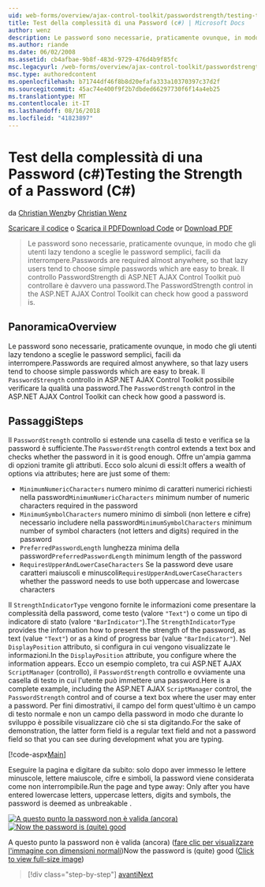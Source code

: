 ```yaml
---
uid: web-forms/overview/ajax-control-toolkit/passwordstrength/testing-the-strength-of-a-password-cs
title: Test della complessità di una Password (c#) | Microsoft Docs
author: wenz
description: Le password sono necessarie, praticamente ovunque, in modo che gli utenti lazy tendono a sceglie le password semplici, facili da interrompere. Il controllo PasswordStrength nella pagina ASP. N....
ms.author: riande
ms.date: 06/02/2008
ms.assetid: cb4afbae-9b8f-483d-9729-476d4b9f85fc
msc.legacyurl: /web-forms/overview/ajax-control-toolkit/passwordstrength/testing-the-strength-of-a-password-cs
msc.type: authoredcontent
ms.openlocfilehash: b71744df46f8b8d20efafa333a10370397c37d2f
ms.sourcegitcommit: 45ac74e400f9f2b7dbded66297730f6f14a4eb25
ms.translationtype: MT
ms.contentlocale: it-IT
ms.lasthandoff: 08/16/2018
ms.locfileid: "41823897"
---
```

<a name="testing-the-strength-of-a-password-c"></a><span data-ttu-id="740d1-104">Test della complessità di una Password (c#)</span><span class="sxs-lookup"><span data-stu-id="740d1-104">Testing the Strength of a Password (C#)</span></span>
====================
<span data-ttu-id="740d1-105">da [Christian Wenz](https://github.com/wenz)</span><span class="sxs-lookup"><span data-stu-id="740d1-105">by [Christian Wenz](https://github.com/wenz)</span></span>

<span data-ttu-id="740d1-106">[Scaricare il codice](http://download.microsoft.com/download/9/3/f/93f8daea-bebd-4821-833b-95205389c7d0/PasswordStrength0.cs.zip) o [Scarica il PDF](http://download.microsoft.com/download/2/d/c/2dc10e34-6983-41d4-9c08-f78f5387d32b/passwordstrength0CS.pdf)</span><span class="sxs-lookup"><span data-stu-id="740d1-106">[Download Code](http://download.microsoft.com/download/9/3/f/93f8daea-bebd-4821-833b-95205389c7d0/PasswordStrength0.cs.zip) or [Download PDF](http://download.microsoft.com/download/2/d/c/2dc10e34-6983-41d4-9c08-f78f5387d32b/passwordstrength0CS.pdf)</span></span>

> <span data-ttu-id="740d1-107">Le password sono necessarie, praticamente ovunque, in modo che gli utenti lazy tendono a sceglie le password semplici, facili da interrompere.</span><span class="sxs-lookup"><span data-stu-id="740d1-107">Passwords are required almost anywhere, so that lazy users tend to choose simple passwords which are easy to break.</span></span> <span data-ttu-id="740d1-108">Il controllo PasswordStrength di ASP.NET AJAX Control Toolkit può controllare è davvero una password.</span><span class="sxs-lookup"><span data-stu-id="740d1-108">The PasswordStrength control in the ASP.NET AJAX Control Toolkit can check how good a password is.</span></span>


## <a name="overview"></a><span data-ttu-id="740d1-109">Panoramica</span><span class="sxs-lookup"><span data-stu-id="740d1-109">Overview</span></span>

<span data-ttu-id="740d1-110">Le password sono necessarie, praticamente ovunque, in modo che gli utenti lazy tendono a sceglie le password semplici, facili da interrompere.</span><span class="sxs-lookup"><span data-stu-id="740d1-110">Passwords are required almost anywhere, so that lazy users tend to choose simple passwords which are easy to break.</span></span> <span data-ttu-id="740d1-111">Il `PasswordStrength` controllo in ASP.NET AJAX Control Toolkit possibile verificare la qualità una password.</span><span class="sxs-lookup"><span data-stu-id="740d1-111">The `PasswordStrength` control in the ASP.NET AJAX Control Toolkit can check how good a password is.</span></span>

## <a name="steps"></a><span data-ttu-id="740d1-112">Passaggi</span><span class="sxs-lookup"><span data-stu-id="740d1-112">Steps</span></span>

<span data-ttu-id="740d1-113">Il `PasswordStrength` controllo si estende una casella di testo e verifica se la password è sufficiente.</span><span class="sxs-lookup"><span data-stu-id="740d1-113">The `PasswordStrength` control extends a text box and checks whether the password in it is good enough.</span></span> <span data-ttu-id="740d1-114">Offre un'ampia gamma di opzioni tramite gli attributi. Ecco solo alcuni di essi:</span><span class="sxs-lookup"><span data-stu-id="740d1-114">It offers a wealth of options via attributes; here are just some of them:</span></span>

- <span data-ttu-id="740d1-115">`MinimumNumericCharacters` numero minimo di caratteri numerici richiesti nella password</span><span class="sxs-lookup"><span data-stu-id="740d1-115">`MinimumNumericCharacters` minimum number of numeric characters required in the password</span></span>
- <span data-ttu-id="740d1-116">`MinimumSymbolCharacters` numero minimo di simboli (non lettere e cifre) necessario includere nella password</span><span class="sxs-lookup"><span data-stu-id="740d1-116">`MinimumSymbolCharacters` minimum number of symbol characters (not letters and digits) required in the password</span></span>
- <span data-ttu-id="740d1-117">`PreferredPasswordLength` lunghezza minima della password</span><span class="sxs-lookup"><span data-stu-id="740d1-117">`PreferredPasswordLength` minimum length of the password</span></span>
- <span data-ttu-id="740d1-118">`RequiresUpperAndLowerCaseCharacters` Se la password deve usare caratteri maiuscoli e minuscoli</span><span class="sxs-lookup"><span data-stu-id="740d1-118">`RequiresUpperAndLowerCaseCharacters` whether the password needs to use both uppercase and lowercase characters</span></span>

<span data-ttu-id="740d1-119">Il `StrengthIndicatorType` vengono fornite le informazioni come presentare la complessità della password, come testo (valore `"Text"`) o come un tipo di indicatore di stato (valore `"BarIndicator"`).</span><span class="sxs-lookup"><span data-stu-id="740d1-119">The `StrengthIndicatorType` provides the information how to present the strength of the password, as text (value `"Text"`) or as a kind of progress bar (value `"BarIndicator"`).</span></span> <span data-ttu-id="740d1-120">Nel `DisplayPosition` attributo, si configura in cui vengono visualizzate le informazioni.</span><span class="sxs-lookup"><span data-stu-id="740d1-120">In the `DisplayPosition` attribute, you configure where the information appears.</span></span> <span data-ttu-id="740d1-121">Ecco un esempio completo, tra cui ASP.NET AJAX `ScriptManager` (controllo), il `PasswordStrength` controllo e ovviamente una casella di testo in cui l'utente può immettere una password.</span><span class="sxs-lookup"><span data-stu-id="740d1-121">Here is a complete example, including the ASP.NET AJAX `ScriptManager` control, the `PasswordStrength` control and of course a text box where the user may enter a password.</span></span> <span data-ttu-id="740d1-122">Per fini dimostrativi, il campo del form quest'ultimo è un campo di testo normale e non un campo della password in modo che durante lo sviluppo è possibile visualizzare ciò che si sta digitando.</span><span class="sxs-lookup"><span data-stu-id="740d1-122">For the sake of demonstration, the latter form field is a regular text field and not a password field so that you can see during development what you are typing.</span></span>

[!code-aspx[Main](testing-the-strength-of-a-password-cs/samples/sample1.aspx)]

<span data-ttu-id="740d1-123">Eseguire la pagina e digitare da subito: solo dopo aver immesso le lettere minuscole, lettere maiuscole, cifre e simboli, la password viene considerata come non interrompibile.</span><span class="sxs-lookup"><span data-stu-id="740d1-123">Run the page and type away: Only after you have entered lowercase letters, uppercase letters, digits and symbols, the password is deemed as unbreakable .</span></span>


<span data-ttu-id="740d1-124">[![A questo punto la password non è valida (ancora)](testing-the-strength-of-a-password-cs/_static/image2.png)](testing-the-strength-of-a-password-cs/_static/image1.png)</span><span class="sxs-lookup"><span data-stu-id="740d1-124">[![Now the password is (quite) good](testing-the-strength-of-a-password-cs/_static/image2.png)](testing-the-strength-of-a-password-cs/_static/image1.png)</span></span>

<span data-ttu-id="740d1-125">A questo punto la password non è valida (ancora) ([fare clic per visualizzare l'immagine con dimensioni normali](testing-the-strength-of-a-password-cs/_static/image3.png))</span><span class="sxs-lookup"><span data-stu-id="740d1-125">Now the password is (quite) good ([Click to view full-size image](testing-the-strength-of-a-password-cs/_static/image3.png))</span></span>

> [!div class="step-by-step"]
> [<span data-ttu-id="740d1-126">avanti</span><span class="sxs-lookup"><span data-stu-id="740d1-126">Next</span></span>](testing-the-strength-of-a-password-vb.md)
